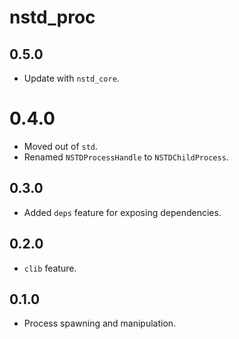 # nstd_proc
## 0.5.0
- Update with `nstd_core`.
# 0.4.0
- Moved out of `std`.
- Renamed `NSTDProcessHandle` to `NSTDChildProcess`.
## 0.3.0
- Added `deps` feature for exposing dependencies.
## 0.2.0
- `clib` feature.
## 0.1.0
- Process spawning and manipulation.
